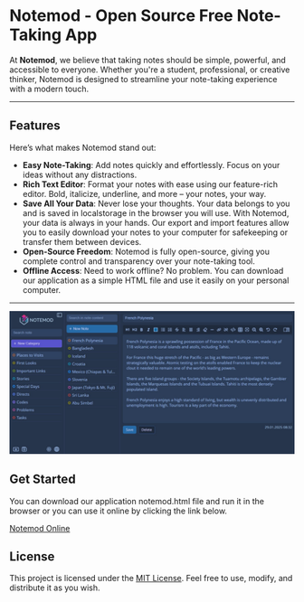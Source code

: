 # Notemod - Open Source Free Note-Taking App

At **Notemod**, we believe that taking notes should be simple, powerful, and accessible to everyone. Whether you're a student, professional, or creative thinker, Notemod is designed to streamline your note-taking experience with a modern touch.

---

## Features

Here’s what makes Notemod stand out:

- **Easy Note-Taking**: Add notes quickly and effortlessly. Focus on your ideas without any distractions.
- **Rich Text Editor**: Format your notes with ease using our feature-rich editor. Bold, italicize, underline, and more – your notes, your way.
- **Save All Your Data**: Never lose your thoughts. Your data belongs to you and is saved in localstorage in the browser you will use. With Notemod, your data is always in your hands. Our export and import features allow you to easily download your notes to your computer for safekeeping or transfer them between devices.
- **Open-Source Freedom**: Notemod is fully open-source, giving you complete control and transparency over your note-taking tool.
- **Offline Access**: Need to work offline? No problem. You can download our application as a simple HTML file and use it easily on your personal computer.

---

![](notemod.jpg)

## Get Started

You can download our application notemod.html file and run it in the browser or you can use it online by clicking the link below.

[Notemod Online](https://app-notemod.blogspot.com)

## License

This project is licensed under the [MIT License](LICENSE). Feel free to use, modify, and distribute it as you wish.
